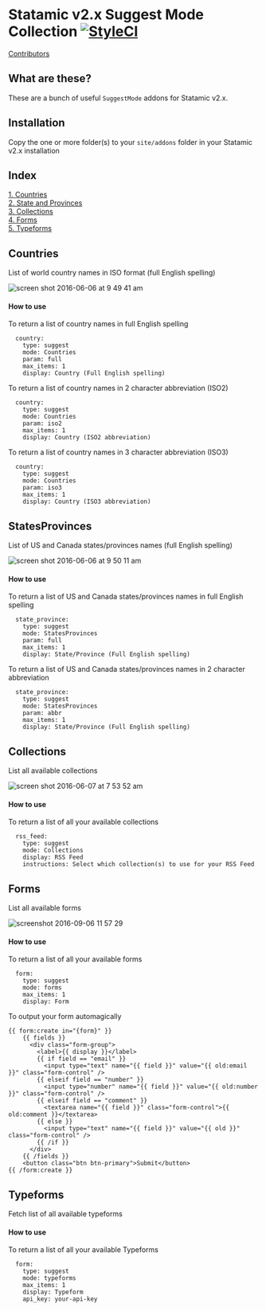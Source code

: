# Statamic v2.x Suggest Mode Collection [![StyleCI](https://styleci.io/repos/60434415/shield)]()  
[Contributors](https://github.com/lesaff/statamic2-suggestmodes/graphs/contributors)

## What are these?
These are a bunch of useful `SuggestMode` addons for Statamic v2.x.

## Installation
Copy the one or more folder(s) to your `site/addons` folder in your Statamic v2.x installation

## Index
[1. Countries](#countries)  
[2. State and Provinces](#statesprovinces)  
[3. Collections](#collections)  
[4. Forms](#forms)  
[5. Typeforms](#typeforms)

## Countries
List of world country names in ISO format (full English spelling)

![screen shot 2016-06-06 at 9 49 41 am](https://cloud.githubusercontent.com/assets/1151181/15822493/6a7ffc84-2bcc-11e6-91ac-938f0fa72e3c.png)

#### How to use
To return a list of country names in full English spelling
```
  country:
    type: suggest
    mode: Countries
    param: full
    max_items: 1
    display: Country (Full English spelling)
```
To return a list of country names in 2 character abbreviation (ISO2)
```
  country:
    type: suggest
    mode: Countries
    param: iso2
    max_items: 1
    display: Country (ISO2 abbreviation)
```
To return a list of country names in 3 character abbreviation (ISO3)
```
  country:
    type: suggest
    mode: Countries
    param: iso3
    max_items: 1
    display: Country (ISO3 abbreviation)
```

## StatesProvinces
List of US and Canada states/provinces names (full English spelling)

![screen shot 2016-06-06 at 9 50 11 am](https://cloud.githubusercontent.com/assets/1151181/15822497/6d9d1e10-2bcc-11e6-9d2e-a9587bdf2548.png)

#### How to use
To return a list of US and Canada states/provinces names in full English spelling
```
  state_province:
    type: suggest
    mode: StatesProvinces
    param: full
    max_items: 1
    display: State/Province (Full English spelling)
```
To return a list of US and Canada states/provinces names in 2 character abbreviation
```
  state_province:
    type: suggest
    mode: StatesProvinces
    param: abbr
    max_items: 1
    display: State/Province (Full English spelling)
```

## Collections
List all available collections

![screen shot 2016-06-07 at 7 53 52 am](https://cloud.githubusercontent.com/assets/1151181/15855321/38ad2100-2c85-11e6-806b-60da83053749.png)

#### How to use
To return a list of all your available collections
```
  rss_feed:
    type: suggest
    mode: Collections
    display: RSS Feed
    instructions: Select which collection(s) to use for your RSS Feed
```

## Forms
List all available forms

![screenshot 2016-09-06 11 57 29](https://cloud.githubusercontent.com/assets/414211/18286851/7b24227c-7429-11e6-80e3-b80a5be3895f.png)

#### How to use
To return a list of all your available forms
```
  form:
    type: suggest
    mode: forms
    max_items: 1
    display: Form
```

To output your form automagically
```
{{ form:create in="{form}" }}
    {{ fields }}
      <div class="form-group">
        <label>{{ display }}</label>
        {{ if field == "email" }}
          <input type="text" name="{{ field }}" value="{{ old:email }}" class="form-control" />
        {{ elseif field == "number" }}
          <input type="number" name="{{ field }}" value="{{ old:number }}" class="form-control" />
        {{ elseif field == "comment" }}
          <textarea name="{{ field }}" class="form-control">{{ old:comment }}</textarea>
        {{ else }}
          <input type="text" name="{{ field }}" value="{{ old }}" class="form-control" />
        {{ /if }}
      </div>
    {{ /fields }}
    <button class="btn btn-primary">Submit</button>
{{ /form:create }}
```


## Typeforms
Fetch list of all available typeforms

#### How to use
To return a list of all your available Typeforms
```
  form:
    type: suggest
    mode: typeforms
    max_items: 1
    display: Typeform
    api_key: your-api-key
```
